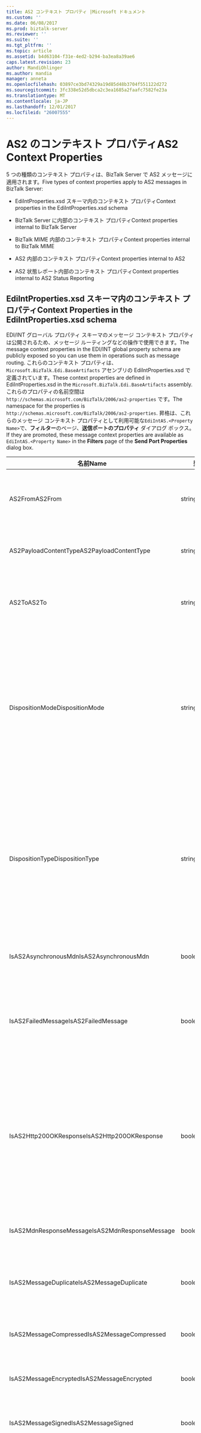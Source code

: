 ```yaml
---
title: AS2 コンテキスト プロパティ |Microsoft ドキュメント
ms.custom: ''
ms.date: 06/08/2017
ms.prod: biztalk-server
ms.reviewer: ''
ms.suite: ''
ms.tgt_pltfrm: ''
ms.topic: article
ms.assetid: b4d63104-f31e-4ed2-b294-ba3ea8a39ae6
caps.latest.revision: 23
author: MandiOhlinger
ms.author: mandia
manager: anneta
ms.openlocfilehash: 03897ce3bd74329a19d85d48b3704f551122d272
ms.sourcegitcommit: 3fc338e52d5dbca2c3ea1685a2faafc7582fe23a
ms.translationtype: MT
ms.contentlocale: ja-JP
ms.lasthandoff: 12/01/2017
ms.locfileid: "26007555"
---
```

# <a name="as2-context-properties"></a><span data-ttu-id="ef41e-102">AS2 のコンテキスト プロパティ</span><span class="sxs-lookup"><span data-stu-id="ef41e-102">AS2 Context Properties</span></span>
<span data-ttu-id="ef41e-103">5 つの種類のコンテキスト プロパティは、BizTalk Server で AS2 メッセージに適用されます。</span><span class="sxs-lookup"><span data-stu-id="ef41e-103">Five types of context properties apply to AS2 messages in BizTalk Server:</span></span>  
  
-   <span data-ttu-id="ef41e-104">EdiIntProperties.xsd スキーマ内のコンテキスト プロパティ</span><span class="sxs-lookup"><span data-stu-id="ef41e-104">Context properties in the EdiIntProperties.xsd schema</span></span>  
  
-   <span data-ttu-id="ef41e-105">BizTalk Server に内部のコンテキスト プロパティ</span><span class="sxs-lookup"><span data-stu-id="ef41e-105">Context properties internal to BizTalk Server</span></span>  
  
-   <span data-ttu-id="ef41e-106">BizTalk MIME 内部のコンテキスト プロパティ</span><span class="sxs-lookup"><span data-stu-id="ef41e-106">Context properties internal to BizTalk MIME</span></span>  
  
-   <span data-ttu-id="ef41e-107">AS2 内部のコンテキスト プロパティ</span><span class="sxs-lookup"><span data-stu-id="ef41e-107">Context properties internal to AS2</span></span>  
  
-   <span data-ttu-id="ef41e-108">AS2 状態レポート内部のコンテキスト プロパティ</span><span class="sxs-lookup"><span data-stu-id="ef41e-108">Context properties internal to AS2 Status Reporting</span></span>  
  
## <a name="context-properties-in-the-ediintpropertiesxsd-schema"></a><span data-ttu-id="ef41e-109">EdiIntProperties.xsd スキーマ内のコンテキスト プロパティ</span><span class="sxs-lookup"><span data-stu-id="ef41e-109">Context Properties in the EdiIntProperties.xsd schema</span></span>  
 <span data-ttu-id="ef41e-110">EDI/INT グローバル プロパティ スキーマのメッセージ コンテキスト プロパティは公開されるため、メッセージ ルーティングなどの操作で使用できます。</span><span class="sxs-lookup"><span data-stu-id="ef41e-110">The message context properties in the EDI/INT global property schema are publicly exposed so you can use them in operations such as message routing.</span></span> <span data-ttu-id="ef41e-111">これらのコンテキスト プロパティは、`Microsoft.BizTalk.Edi.BaseArtifacts` アセンブリの EdiIntProperties.xsd で定義されています。</span><span class="sxs-lookup"><span data-stu-id="ef41e-111">These context properties are defined in EdiIntProperties.xsd in the `Microsoft.BizTalk.Edi.BaseArtifacts` assembly.</span></span> <span data-ttu-id="ef41e-112">これらのプロパティの名前空間は `http://schemas.microsoft.com/BizTalk/2006/as2-properties` です。</span><span class="sxs-lookup"><span data-stu-id="ef41e-112">The namespace for the properties is `http://schemas.microsoft.com/BizTalk/2006/as2-properties`.</span></span> <span data-ttu-id="ef41e-113">昇格は、これらのメッセージ コンテキスト プロパティとして利用可能な`EdiIntAS.<Property Name>`で、**フィルター**のページ、**送信ポートのプロパティ** ダイアログ ボックス。</span><span class="sxs-lookup"><span data-stu-id="ef41e-113">If they are promoted, these message context properties are available as `EdiIntAS.<Property Name>` in the **Filters** page of the **Send Port Properties** dialog box.</span></span>  
  
|<span data-ttu-id="ef41e-114">名前</span><span class="sxs-lookup"><span data-stu-id="ef41e-114">Name</span></span>|<span data-ttu-id="ef41e-115">型</span><span class="sxs-lookup"><span data-stu-id="ef41e-115">Type</span></span>|<span data-ttu-id="ef41e-116">Description</span><span class="sxs-lookup"><span data-stu-id="ef41e-116">Description</span></span>|  
|----------|----------|-----------------|  
|<span data-ttu-id="ef41e-117">AS2From</span><span class="sxs-lookup"><span data-stu-id="ef41e-117">AS2From</span></span>|<span data-ttu-id="ef41e-118">string</span><span class="sxs-lookup"><span data-stu-id="ef41e-118">string</span></span>|<span data-ttu-id="ef41e-119">送信者の名前を表す AS2-From AS2 ヘッダー値を含んでいます。</span><span class="sxs-lookup"><span data-stu-id="ef41e-119">Contains the AS2-From AS2 header value that represents the sender’s name.</span></span>|  
|<span data-ttu-id="ef41e-120">AS2PayloadContentType</span><span class="sxs-lookup"><span data-stu-id="ef41e-120">AS2PayloadContentType</span></span>|<span data-ttu-id="ef41e-121">string</span><span class="sxs-lookup"><span data-stu-id="ef41e-121">string</span></span>|<span data-ttu-id="ef41e-122">ペイロード メッセージのコンテンツの種類を含んでいます。</span><span class="sxs-lookup"><span data-stu-id="ef41e-122">Contains the content type of the payload message.</span></span>|  
|<span data-ttu-id="ef41e-123">AS2To</span><span class="sxs-lookup"><span data-stu-id="ef41e-123">AS2To</span></span>|<span data-ttu-id="ef41e-124">string</span><span class="sxs-lookup"><span data-stu-id="ef41e-124">string</span></span>|<span data-ttu-id="ef41e-125">受信者の名前を表す AS2-To AS2 ヘッダー値を含んでいます。</span><span class="sxs-lookup"><span data-stu-id="ef41e-125">Contains the AS2-To AS2 header value that represents the receiver’s name.</span></span>|  
|<span data-ttu-id="ef41e-126">DispositionMode</span><span class="sxs-lookup"><span data-stu-id="ef41e-126">DispositionMode</span></span>|<span data-ttu-id="ef41e-127">string</span><span class="sxs-lookup"><span data-stu-id="ef41e-127">string</span></span>|<span data-ttu-id="ef41e-128">MDN 配置モード値を含んでいます。</span><span class="sxs-lookup"><span data-stu-id="ef41e-128">Contains the MDN disposition mode value.</span></span><br /><br /> <span data-ttu-id="ef41e-129">MDN が生成されるようにするには、このコンテキスト プロパティと DispositionType コンテキスト プロパティの両方を昇格させる必要があります。</span><span class="sxs-lookup"><span data-stu-id="ef41e-129">Both this context property and the DispositionType context property must be promoted in order for an MDN to be generated.</span></span>|  
|<span data-ttu-id="ef41e-130">DispositionType</span><span class="sxs-lookup"><span data-stu-id="ef41e-130">DispositionType</span></span>|<span data-ttu-id="ef41e-131">string</span><span class="sxs-lookup"><span data-stu-id="ef41e-131">string</span></span>|<span data-ttu-id="ef41e-132">MDN 配置の種類の値を含んでいます。</span><span class="sxs-lookup"><span data-stu-id="ef41e-132">Contains the MDN disposition type value.</span></span><br /><br /> <span data-ttu-id="ef41e-133">MDN が生成されるようにするには、このコンテキスト プロパティと DispositionMode コンテキスト プロパティの両方を昇格させる必要があります。</span><span class="sxs-lookup"><span data-stu-id="ef41e-133">Both this context property and the DispositionMode context property must be promoted in order for an MDN to be generated.</span></span>|  
|<span data-ttu-id="ef41e-134">IsAS2AsynchronousMdn</span><span class="sxs-lookup"><span data-stu-id="ef41e-134">IsAS2AsynchronousMdn</span></span>|<span data-ttu-id="ef41e-135">boolean</span><span class="sxs-lookup"><span data-stu-id="ef41e-135">boolean</span></span>|<span data-ttu-id="ef41e-136">メッセージが非同期 MDN であることを示します。</span><span class="sxs-lookup"><span data-stu-id="ef41e-136">Indicates that the message is an asynchronous MDN.</span></span>|  
|<span data-ttu-id="ef41e-137">IsAS2FailedMessage</span><span class="sxs-lookup"><span data-stu-id="ef41e-137">IsAS2FailedMessage</span></span>|<span data-ttu-id="ef41e-138">boolean</span><span class="sxs-lookup"><span data-stu-id="ef41e-138">boolean</span></span>|<span data-ttu-id="ef41e-139">受信 AS2 メッセージの AS2 での処理が失敗し、ペイロード メッセージが中断されたことを示します。</span><span class="sxs-lookup"><span data-stu-id="ef41e-139">Indicates that the incoming AS2 message has failed processing in AS2, causing the payload message to be suspended.</span></span>|  
|<span data-ttu-id="ef41e-140">IsAS2Http200OKResponse</span><span class="sxs-lookup"><span data-stu-id="ef41e-140">IsAS2Http200OKResponse</span></span>|<span data-ttu-id="ef41e-141">boolean</span><span class="sxs-lookup"><span data-stu-id="ef41e-141">boolean</span></span>|<span data-ttu-id="ef41e-142">HTTP 200 OK 応答メッセージとして生成されるメッセージで設定します。</span><span class="sxs-lookup"><span data-stu-id="ef41e-142">Set on a message that will be generated as an HTTP 200 OK response message.</span></span> <span data-ttu-id="ef41e-143">これは、MDN が AS2 メッセージに対して生成されないか、MDN が非同期に送信される場合に使用されます。</span><span class="sxs-lookup"><span data-stu-id="ef41e-143">It is used when an MDN will not be generated for an AS2 message or when the MDN is being sent asynchronously.</span></span>|  
|<span data-ttu-id="ef41e-144">IsAS2MdnResponseMessage</span><span class="sxs-lookup"><span data-stu-id="ef41e-144">IsAS2MdnResponseMessage</span></span>|<span data-ttu-id="ef41e-145">boolean</span><span class="sxs-lookup"><span data-stu-id="ef41e-145">boolean</span></span>|<span data-ttu-id="ef41e-146">メッセージが MDN 応答メッセージであることを示します。</span><span class="sxs-lookup"><span data-stu-id="ef41e-146">Indicates that the message is an MDN response message.</span></span>|  
|<span data-ttu-id="ef41e-147">IsAS2MessageDuplicate</span><span class="sxs-lookup"><span data-stu-id="ef41e-147">IsAS2MessageDuplicate</span></span>|<span data-ttu-id="ef41e-148">boolean</span><span class="sxs-lookup"><span data-stu-id="ef41e-148">boolean</span></span>|<span data-ttu-id="ef41e-149">受信 AS2 メッセージが以前に受信されていることを示します。</span><span class="sxs-lookup"><span data-stu-id="ef41e-149">Indicates that the incoming AS2 message has previously been received.</span></span>|  
|<span data-ttu-id="ef41e-150">IsAS2MessageCompressed</span><span class="sxs-lookup"><span data-stu-id="ef41e-150">IsAS2MessageCompressed</span></span>|<span data-ttu-id="ef41e-151">boolean</span><span class="sxs-lookup"><span data-stu-id="ef41e-151">boolean</span></span>|<span data-ttu-id="ef41e-152">受信 AS2 メッセージが圧縮されたことを示します。</span><span class="sxs-lookup"><span data-stu-id="ef41e-152">Indicates that the incoming AS2 message was compressed.</span></span>|  
|<span data-ttu-id="ef41e-153">IsAS2MessageEncrypted</span><span class="sxs-lookup"><span data-stu-id="ef41e-153">IsAS2MessageEncrypted</span></span>|<span data-ttu-id="ef41e-154">boolean</span><span class="sxs-lookup"><span data-stu-id="ef41e-154">boolean</span></span>|<span data-ttu-id="ef41e-155">受信 AS2 メッセージが暗号化されたことを示します。</span><span class="sxs-lookup"><span data-stu-id="ef41e-155">Indicates that the incoming AS2 message was encrypted.</span></span>|  
|<span data-ttu-id="ef41e-156">IsAS2MessageSigned</span><span class="sxs-lookup"><span data-stu-id="ef41e-156">IsAS2MessageSigned</span></span>|<span data-ttu-id="ef41e-157">boolean</span><span class="sxs-lookup"><span data-stu-id="ef41e-157">boolean</span></span>|<span data-ttu-id="ef41e-158">受信 AS2 メッセージが署名されたことを示します。</span><span class="sxs-lookup"><span data-stu-id="ef41e-158">Indicates that the incoming AS2 message was signed.</span></span>|  
|<span data-ttu-id="ef41e-159">IsAS2PayloadMessage</span><span class="sxs-lookup"><span data-stu-id="ef41e-159">IsAS2PayloadMessage</span></span>|<span data-ttu-id="ef41e-160">boolean</span><span class="sxs-lookup"><span data-stu-id="ef41e-160">boolean</span></span>|<span data-ttu-id="ef41e-161">このメッセージにはデコードされた AS2 メッセージ コンテンツが含まれており、ペイロードとして処理する必要があることを示します。</span><span class="sxs-lookup"><span data-stu-id="ef41e-161">Indicates that this message contains the decoded AS2 message content and should be processed as the payload.</span></span>|  
|<span data-ttu-id="ef41e-162">MDNAsyncURI</span><span class="sxs-lookup"><span data-stu-id="ef41e-162">MDNAsyncURI</span></span>|<span data-ttu-id="ef41e-163">string</span><span class="sxs-lookup"><span data-stu-id="ef41e-163">string</span></span>|<span data-ttu-id="ef41e-164">含まれています、 **- Receipt-delivery-option**非同期 MDN 応答メッセージを送信する際に使用される値。</span><span class="sxs-lookup"><span data-stu-id="ef41e-164">Contains the **Receipt-Delivery-Option** value that is used in sending asynchronous MDN response messages.</span></span>|  
|<span data-ttu-id="ef41e-165">MessageId</span><span class="sxs-lookup"><span data-stu-id="ef41e-165">MessageId</span></span>|<span data-ttu-id="ef41e-166">string</span><span class="sxs-lookup"><span data-stu-id="ef41e-166">string</span></span>|<span data-ttu-id="ef41e-167">AS2 メッセージのヘッダーに含められる AS2 メッセージ ID を含んでいます。</span><span class="sxs-lookup"><span data-stu-id="ef41e-167">Contains the AS2 Message ID that is included in the headers of the AS2 message.</span></span>|  
|<span data-ttu-id="ef41e-168">OriginalMessageId</span><span class="sxs-lookup"><span data-stu-id="ef41e-168">OriginalMessageId</span></span>|<span data-ttu-id="ef41e-169">string</span><span class="sxs-lookup"><span data-stu-id="ef41e-169">string</span></span>|<span data-ttu-id="ef41e-170">元の AS2 メッセージのメッセージ ID を含んでいます。</span><span class="sxs-lookup"><span data-stu-id="ef41e-170">Contains the Message ID of the original AS2 Message.</span></span> <span data-ttu-id="ef41e-171">このコンテキスト プロパティは、MDN メッセージの一部であり、AS2 メッセージとその MDN 応答を関連付けるために使用されます。</span><span class="sxs-lookup"><span data-stu-id="ef41e-171">This context property is part of an MDN message and is used for correlating AS2 Messages and their MDN Responses.</span></span>|  
|<span data-ttu-id="ef41e-172">PreservedFileName</span><span class="sxs-lookup"><span data-stu-id="ef41e-172">PreservedFileName</span></span>|<span data-ttu-id="ef41e-173">string</span><span class="sxs-lookup"><span data-stu-id="ef41e-173">string</span></span>|<span data-ttu-id="ef41e-174">メッセージの元のファイル名です。</span><span class="sxs-lookup"><span data-stu-id="ef41e-174">Contains the original file name of the message.</span></span> <span data-ttu-id="ef41e-175">このコンテキスト プロパティは、受信メッセージに Content-Disposition MIME ヘッダーの一部としてファイル名情報が含まれる場合のみ設定されます。</span><span class="sxs-lookup"><span data-stu-id="ef41e-175">This context property will only be populated if the incoming message includes filename information as part of the Content-Disposition MIME header.</span></span>|  
|<span data-ttu-id="ef41e-176">SendMDN</span><span class="sxs-lookup"><span data-stu-id="ef41e-176">SendMDN</span></span>|<span data-ttu-id="ef41e-177">boolean</span><span class="sxs-lookup"><span data-stu-id="ef41e-177">boolean</span></span>|<span data-ttu-id="ef41e-178">MDN メッセージを生成する必要がある場合は true に設定します。</span><span class="sxs-lookup"><span data-stu-id="ef41e-178">Set to true if an MDN message should be generated.</span></span>|  
  
## <a name="context-properties-internal-to-biztalk-server"></a><span data-ttu-id="ef41e-179">BizTalk Server 内部のコンテキスト プロパティ</span><span class="sxs-lookup"><span data-stu-id="ef41e-179">Context Properties Internal to BizTalk Server</span></span>  
 <span data-ttu-id="ef41e-180">以下のメッセージ コンテキスト プロパティは公開されないため、メッセージ ルーティングなどの操作で使用できません。</span><span class="sxs-lookup"><span data-stu-id="ef41e-180">The following message context properties are not publicly exposed, so you cannot use them for operations such as message routing.</span></span> <span data-ttu-id="ef41e-181">ただし、中断されたメッセージおよび追跡メッセージで表示することはできます。</span><span class="sxs-lookup"><span data-stu-id="ef41e-181">However, they can be viewed in suspended and tracked messages.</span></span> <span data-ttu-id="ef41e-182">これらのコンテキスト プロパティの名前空間は、`http://schemas.microsoft.com/BizTalk/2006/system-properties` です。</span><span class="sxs-lookup"><span data-stu-id="ef41e-182">The namespace for these context properties is `http://schemas.microsoft.com/BizTalk/2006/system-properties`.</span></span>  
  
|<span data-ttu-id="ef41e-183">名前</span><span class="sxs-lookup"><span data-stu-id="ef41e-183">Name</span></span>|<span data-ttu-id="ef41e-184">型</span><span class="sxs-lookup"><span data-stu-id="ef41e-184">Type</span></span>|<span data-ttu-id="ef41e-185">Description</span><span class="sxs-lookup"><span data-stu-id="ef41e-185">Description</span></span>|  
|----------|----------|-----------------|  
|<span data-ttu-id="ef41e-186">IgnoreSslCertificateNameMismatchErrors</span><span class="sxs-lookup"><span data-stu-id="ef41e-186">IgnoreSslCertificateNameMismatchErrors</span></span>|<span data-ttu-id="ef41e-187">boolean</span><span class="sxs-lookup"><span data-stu-id="ef41e-187">boolean</span></span>|<span data-ttu-id="ef41e-188">処理中の SSL 名の不一致エラーを無視するように [!INCLUDE[btsBizTalkServerNoVersion](../includes/btsbiztalkservernoversion-md.md)] の HTTP 処理に指示します。</span><span class="sxs-lookup"><span data-stu-id="ef41e-188">Directs [!INCLUDE[btsBizTalkServerNoVersion](../includes/btsbiztalkservernoversion-md.md)] HTTP processing to ignore SSL name mismatch errors during processing.</span></span>|  
|<span data-ttu-id="ef41e-189">KeepAlive</span><span class="sxs-lookup"><span data-stu-id="ef41e-189">KeepAlive</span></span>|<span data-ttu-id="ef41e-190">ブール値</span><span class="sxs-lookup"><span data-stu-id="ef41e-190">Boolean</span></span>|<span data-ttu-id="ef41e-191">HTTP の接続保持機能の動作を制御します。</span><span class="sxs-lookup"><span data-stu-id="ef41e-191">Controls the behavior of the HTTP Keep Alive functionality.</span></span>|  
|<span data-ttu-id="ef41e-192">TreatEPMSuspendAsSuccess</span><span class="sxs-lookup"><span data-stu-id="ef41e-192">TreatEPMSuspendAsSuccess</span></span>|<span data-ttu-id="ef41e-193">boolean</span><span class="sxs-lookup"><span data-stu-id="ef41e-193">boolean</span></span>|<span data-ttu-id="ef41e-194">双方向の HTTP 受信接続での処理時に中断されたメッセージを成功したメッセージとして取り扱うように [!INCLUDE[btsBizTalkServerNoVersion](../includes/btsbiztalkservernoversion-md.md)] に指示します。</span><span class="sxs-lookup"><span data-stu-id="ef41e-194">Directs [!INCLUDE[btsBizTalkServerNoVersion](../includes/btsbiztalkservernoversion-md.md)] to treat a suspended message as a success message when processing on a two-way HTTP inbound connection.</span></span>|  
|<span data-ttu-id="ef41e-195">IsSolicitResponse</span><span class="sxs-lookup"><span data-stu-id="ef41e-195">IsSolicitResponse</span></span>|<span data-ttu-id="ef41e-196">boolean</span><span class="sxs-lookup"><span data-stu-id="ef41e-196">boolean</span></span>|<span data-ttu-id="ef41e-197">[!INCLUDE[btsBizTalkServerNoVersion](../includes/btsbiztalkservernoversion-md.md)] により設定され、メッセージが送信請求 - 応答メッセージであることを示します。</span><span class="sxs-lookup"><span data-stu-id="ef41e-197">Set by [!INCLUDE[btsBizTalkServerNoVersion](../includes/btsbiztalkservernoversion-md.md)] and indicates that the message is a solicit-response message.</span></span>|  
  
## <a name="context-properties-internal-to-biztalk-mime"></a><span data-ttu-id="ef41e-198">BizTalk MIME 内部のコンテキスト プロパティ</span><span class="sxs-lookup"><span data-stu-id="ef41e-198">Context Properties Internal to BizTalk MIME</span></span>  
 <span data-ttu-id="ef41e-199">以下のメッセージ コンテキスト プロパティは公開されないため、メッセージ ルーティングなどの操作で使用できません。</span><span class="sxs-lookup"><span data-stu-id="ef41e-199">The following message context properties are not publicly exposed, so you cannot use them for operations such as message routing.</span></span> <span data-ttu-id="ef41e-200">ただし、中断されたメッセージおよび追跡メッセージで表示することはできます。</span><span class="sxs-lookup"><span data-stu-id="ef41e-200">However, they can be viewed in suspended and tracked messages.</span></span> <span data-ttu-id="ef41e-201">これらのコンテキスト プロパティの名前空間は、`http://schemas.microsoft.com/BizTalk/2006/system-properties` です。</span><span class="sxs-lookup"><span data-stu-id="ef41e-201">The namespace for these context properties is `http://schemas.microsoft.com/BizTalk/2006/system-properties`.</span></span>  
  
|<span data-ttu-id="ef41e-202">名前</span><span class="sxs-lookup"><span data-stu-id="ef41e-202">Name</span></span>|<span data-ttu-id="ef41e-203">型</span><span class="sxs-lookup"><span data-stu-id="ef41e-203">Type</span></span>|<span data-ttu-id="ef41e-204">Description</span><span class="sxs-lookup"><span data-stu-id="ef41e-204">Description</span></span>|  
|----------|----------|-----------------|  
|<span data-ttu-id="ef41e-205">IsMultipartReport</span><span class="sxs-lookup"><span data-stu-id="ef41e-205">IsMultipartReport</span></span>|<span data-ttu-id="ef41e-206">boolean</span><span class="sxs-lookup"><span data-stu-id="ef41e-206">boolean</span></span>|<span data-ttu-id="ef41e-207">[!INCLUDE[btsBizTalkServerNoVersion](../includes/btsbiztalkservernoversion-md.md)] の MIME エンコーダーがマルチパート/レポート メッセージを生成するようにします。</span><span class="sxs-lookup"><span data-stu-id="ef41e-207">Causes the [!INCLUDE[btsBizTalkServerNoVersion](../includes/btsbiztalkservernoversion-md.md)] MIME encoder to generate a multipart/report message.</span></span>|  
|<span data-ttu-id="ef41e-208">SuppressMimeVersionFromMultiPartMessage</span><span class="sxs-lookup"><span data-stu-id="ef41e-208">SuppressMimeVersionFromMultiPartMessage</span></span>|<span data-ttu-id="ef41e-209">boolean</span><span class="sxs-lookup"><span data-stu-id="ef41e-209">boolean</span></span>|<span data-ttu-id="ef41e-210">[!INCLUDE[btsBizTalkServerNoVersion](../includes/btsbiztalkservernoversion-md.md)] の MIME エンコーダーがマルチパート メッセージの各部分において MIME Version ヘッダーを非表示にするようにします。</span><span class="sxs-lookup"><span data-stu-id="ef41e-210">Causes the [!INCLUDE[btsBizTalkServerNoVersion](../includes/btsbiztalkservernoversion-md.md)] MIME encoder to suppress the MIME Version header in each part of a multipart message.</span></span>|  
  
## <a name="context-properties-internal-to-as2"></a><span data-ttu-id="ef41e-211">AS2 内部のコンテキスト プロパティ</span><span class="sxs-lookup"><span data-stu-id="ef41e-211">Context Properties Internal to AS2</span></span>  
 <span data-ttu-id="ef41e-212">以下のメッセージ コンテキスト プロパティは公開されないため、メッセージ ルーティングなどの操作で使用できません。</span><span class="sxs-lookup"><span data-stu-id="ef41e-212">The following message context properties are not publicly exposed, so you cannot use them for operations such as message routing.</span></span> <span data-ttu-id="ef41e-213">ただし、中断されたメッセージおよび追跡メッセージで表示することはできます。</span><span class="sxs-lookup"><span data-stu-id="ef41e-213">However, they can be viewed in suspended and tracked messages.</span></span> <span data-ttu-id="ef41e-214">これらのコンテキスト プロパティの名前空間は、`http://schemas.microsoft.com/BizTalk/2006/as2-properties` です。</span><span class="sxs-lookup"><span data-stu-id="ef41e-214">The namespace for these context properties is `http://schemas.microsoft.com/BizTalk/2006/as2-properties`.</span></span>  
  
|<span data-ttu-id="ef41e-215">名前</span><span class="sxs-lookup"><span data-stu-id="ef41e-215">Name</span></span>|<span data-ttu-id="ef41e-216">型</span><span class="sxs-lookup"><span data-stu-id="ef41e-216">Type</span></span>|<span data-ttu-id="ef41e-217">Description</span><span class="sxs-lookup"><span data-stu-id="ef41e-217">Description</span></span>|  
|----------|----------|-----------------|  
|<span data-ttu-id="ef41e-218">MicHashAlgorithm</span><span class="sxs-lookup"><span data-stu-id="ef41e-218">MicHashAlgorithm</span></span>|<span data-ttu-id="ef41e-219">string</span><span class="sxs-lookup"><span data-stu-id="ef41e-219">string</span></span>|<span data-ttu-id="ef41e-220">MIC ハッシュ値の計算時に使用されるハッシュ アルゴリズムを含んでいます。</span><span class="sxs-lookup"><span data-stu-id="ef41e-220">Contains the hash algorithm used when computing the MIC hash value.</span></span>|  
|<span data-ttu-id="ef41e-221">ReceivedContentMic</span><span class="sxs-lookup"><span data-stu-id="ef41e-221">ReceivedContentMic</span></span>|<span data-ttu-id="ef41e-222">string</span><span class="sxs-lookup"><span data-stu-id="ef41e-222">string</span></span>|<span data-ttu-id="ef41e-223">計算された MIC ハッシュ値を含んでいます。</span><span class="sxs-lookup"><span data-stu-id="ef41e-223">Contains the calculated MIC hash value.</span></span>|  
  
## <a name="context-properties-internal-to-as2-status-reporting"></a><span data-ttu-id="ef41e-224">AS2 内部のコンテキスト プロパティの状態レポート</span><span class="sxs-lookup"><span data-stu-id="ef41e-224">Context Properties Internal to AS2 Status Reporting</span></span>  
 <span data-ttu-id="ef41e-225">以下のメッセージ コンテキスト プロパティは公開されないため、メッセージ ルーティングなどの操作で使用できません。</span><span class="sxs-lookup"><span data-stu-id="ef41e-225">The following message context properties are not publicly exposed, so you cannot use them for operations such as message routing.</span></span> <span data-ttu-id="ef41e-226">ただし、中断されたメッセージおよび追跡メッセージで表示することはできます。</span><span class="sxs-lookup"><span data-stu-id="ef41e-226">However, they can be viewed in suspended and tracked messages.</span></span> <span data-ttu-id="ef41e-227">これらのコンテキスト プロパティの名前空間は、`http://schemas.microsoft.com/BizTalk/2006/edi-properties` です。</span><span class="sxs-lookup"><span data-stu-id="ef41e-227">The namespace for these context properties is `http://schemas.microsoft.com/BizTalk/2006/edi-properties`.</span></span>  
  
|<span data-ttu-id="ef41e-228">名前</span><span class="sxs-lookup"><span data-stu-id="ef41e-228">Name</span></span>|<span data-ttu-id="ef41e-229">型</span><span class="sxs-lookup"><span data-stu-id="ef41e-229">Type</span></span>|<span data-ttu-id="ef41e-230">Description</span><span class="sxs-lookup"><span data-stu-id="ef41e-230">Description</span></span>|  
|----------|----------|-----------------|  
|<span data-ttu-id="ef41e-231">InterchangeControlNo</span><span class="sxs-lookup"><span data-stu-id="ef41e-231">InterchangeControlNo</span></span>|<span data-ttu-id="ef41e-232">string</span><span class="sxs-lookup"><span data-stu-id="ef41e-232">string</span></span>|<span data-ttu-id="ef41e-233">EDI インターチェンジのインターチェンジ制御番号です。</span><span class="sxs-lookup"><span data-stu-id="ef41e-233">The interchange control number from an EDI interchange.</span></span> <span data-ttu-id="ef41e-234">このプロパティは、AS2 のエンコード中にメッセージから読み取られ、AS2 のインターチェンジ アクティビティを報告するために使用されます。</span><span class="sxs-lookup"><span data-stu-id="ef41e-234">This property is read from a message during AS2 encoding and is used to report an AS2 Interchange Activity.</span></span>|  
|<span data-ttu-id="ef41e-235">InterchangeDate</span><span class="sxs-lookup"><span data-stu-id="ef41e-235">InterchangeDate</span></span>|<span data-ttu-id="ef41e-236">string</span><span class="sxs-lookup"><span data-stu-id="ef41e-236">string</span></span>|<span data-ttu-id="ef41e-237">EDI インターチェンジからのインターチェンジ日付です。</span><span class="sxs-lookup"><span data-stu-id="ef41e-237">The interchange date from an EDI interchange.</span></span> <span data-ttu-id="ef41e-238">このプロパティは、AS2 のエンコード中にメッセージから読み取られ、AS2 のインターチェンジ アクティビティを報告するために使用されます。</span><span class="sxs-lookup"><span data-stu-id="ef41e-238">This property is read from a message during AS2 encoding and is used to report an AS2 Interchange Activity.</span></span>|  
|<span data-ttu-id="ef41e-239">InterchangeTime</span><span class="sxs-lookup"><span data-stu-id="ef41e-239">InterchangeTime</span></span>|<span data-ttu-id="ef41e-240">string</span><span class="sxs-lookup"><span data-stu-id="ef41e-240">string</span></span>|<span data-ttu-id="ef41e-241">EDI インターチェンジからのインターチェンジ時刻です。</span><span class="sxs-lookup"><span data-stu-id="ef41e-241">The interchange time from an EDI interchange.</span></span> <span data-ttu-id="ef41e-242">このメッセージ コンテキスト プロパティは、AS2 のエンコード中にメッセージから読み取られ、AS2 のインターチェンジ アクティビティを報告するために使用されます。</span><span class="sxs-lookup"><span data-stu-id="ef41e-242">This message context property is read from a message during AS2 encoding and is used to report an AS2 Interchange Activity.</span></span>|  
|<span data-ttu-id="ef41e-243">ReceiverID</span><span class="sxs-lookup"><span data-stu-id="ef41e-243">ReceiverID</span></span>|<span data-ttu-id="ef41e-244">string</span><span class="sxs-lookup"><span data-stu-id="ef41e-244">string</span></span>|<span data-ttu-id="ef41e-245">EDI インターチェンジからのインターチェンジ受信者 ID です。</span><span class="sxs-lookup"><span data-stu-id="ef41e-245">The interchange receiver ID from an EDI interchange.</span></span> <span data-ttu-id="ef41e-246">このプロパティは、AS2 のエンコード中にメッセージから読み取られ、AS2 のインターチェンジ アクティビティを報告するために使用されます。</span><span class="sxs-lookup"><span data-stu-id="ef41e-246">This property is read from a message during AS2 encoding and is used to report an AS2 Interchange Activity.</span></span>|  
|<span data-ttu-id="ef41e-247">ReceiverQualifier</span><span class="sxs-lookup"><span data-stu-id="ef41e-247">ReceiverQualifier</span></span>|<span data-ttu-id="ef41e-248">string</span><span class="sxs-lookup"><span data-stu-id="ef41e-248">string</span></span>|<span data-ttu-id="ef41e-249">EDI インターチェンジからのインターチェンジ受信者修飾子です。</span><span class="sxs-lookup"><span data-stu-id="ef41e-249">The interchange receiver qualifier from an EDI interchange.</span></span> <span data-ttu-id="ef41e-250">このプロパティは、AS2 のエンコード中にメッセージから読み取られ、AS2 のインターチェンジ アクティビティを報告するために使用されます。</span><span class="sxs-lookup"><span data-stu-id="ef41e-250">This property is read from a message during AS2 encoding and is used to report an AS2 Interchange Activity.</span></span>|  
|<span data-ttu-id="ef41e-251">SenderID</span><span class="sxs-lookup"><span data-stu-id="ef41e-251">SenderID</span></span>|<span data-ttu-id="ef41e-252">string</span><span class="sxs-lookup"><span data-stu-id="ef41e-252">string</span></span>|<span data-ttu-id="ef41e-253">EDI インターチェンジからのインターチェンジ送信者 ID です。</span><span class="sxs-lookup"><span data-stu-id="ef41e-253">The interchange sender ID from an EDI interchange.</span></span> <span data-ttu-id="ef41e-254">このプロパティは、AS2 のエンコード中にメッセージから読み取られ、AS2 のインターチェンジ アクティビティを報告するために使用されます。</span><span class="sxs-lookup"><span data-stu-id="ef41e-254">This property is read from a message during AS2 encoding and is used to report an AS2 Interchange Activity.</span></span>|  
|<span data-ttu-id="ef41e-255">SenderQualifier</span><span class="sxs-lookup"><span data-stu-id="ef41e-255">SenderQualifier</span></span>|<span data-ttu-id="ef41e-256">string</span><span class="sxs-lookup"><span data-stu-id="ef41e-256">string</span></span>|<span data-ttu-id="ef41e-257">EDI インターチェンジからのインターチェンジ送信者修飾子です。</span><span class="sxs-lookup"><span data-stu-id="ef41e-257">The interchange sender qualifier from an EDI interchange.</span></span> <span data-ttu-id="ef41e-258">このプロパティは、AS2 のエンコード中にメッセージから読み取られ、AS2 のインターチェンジ アクティビティを報告するために使用されます。</span><span class="sxs-lookup"><span data-stu-id="ef41e-258">This property is read from a message during AS2 encoding and is used to report an AS2 Interchange Activity.</span></span>|  
  
## <a name="see-also"></a><span data-ttu-id="ef41e-259">参照</span><span class="sxs-lookup"><span data-stu-id="ef41e-259">See Also</span></span>  
 [<span data-ttu-id="ef41e-260">BizTalk Server AS2 ソリューションの開発と構成</span><span class="sxs-lookup"><span data-stu-id="ef41e-260">Developing and Configuring BizTalk Server AS2 Solutions</span></span>](../core/developing-and-configuring-biztalk-server-as2-solutions.md)